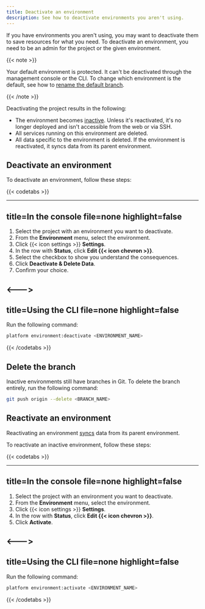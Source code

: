 ```yaml
---
title: Deactivate an environment
description: See how to deactivate environments you aren't using.
---
```


If you have environments you aren't using, you may want to deactivate them to save resources for what you need.
To deactivate an environment, you need to be an admin for the project or the given environment.

{{< note >}}

Your default environment is protected.
It can't be deactivated through the management console or the CLI.
To change which environment is the default, see how to [rename the default branch](../../guides/general/default-branch.md).

{{< /note >}}

Deactivating the project results in the following:

* The environment becomes [inactive](../../other/glossary.md#inactive-environment).
  Unless it's reactivated, it's no longer deployed and isn't accessible from the web or via SSH.
* All services running on this environment are deleted.
* All data specific to the environment is deleted.
  If the environment is reactivated, it syncs data from its parent environment.

## Deactivate an environment

To deactivate an environment, follow these steps:

{{< codetabs >}}

---
title=In the console
file=none
highlight=false
---

<!--This is in HTML to get the icon not to break the list. -->
<ol>
  <li>Select the project with an environment you want to deactivate.</li>
  <li>From the <strong>Environment</strong> menu, select the environment.</li>
  <li>Click {{< icon settings >}} <strong>Settings</strong>.</li>
  <li>In the row with <strong>Status</strong>, click <strong>Edit {{< icon chevron >}}</strong>.</li>
  <li>Select the checkbox to show you understand the consequences.</li>
  <li>Click <strong>Deactivate & Delete Data</strong>.</li>
  <li>Confirm your choice.</li>
</ol>

<--->
---
title=Using the CLI
file=none
highlight=false
---

Run the following command:

```bash
platform environment:deactivate <ENVIRONMENT_NAME>
```

{{< /codetabs >}}

## Delete the branch

Inactive environments still have branches in Git.
To delete the branch entirely, run the following command:

```bash
git push origin --delete <BRANCH_NAME>
```

## Reactivate an environment

Reactivating an environment [syncs](../../other/glossary.md#sync) data from its parent environment.

To reactivate an inactive environment, follow these steps:

{{< codetabs >}}

---
title=In the console
file=none
highlight=false
---

<!--This is in HTML to get the icon not to break the list. -->
<ol>
  <li>Select the project with an environment you want to deactivate.</li>
  <li>From the <strong>Environment</strong> menu, select the environment.</li>
  <li>Click {{< icon settings >}} <strong>Settings</strong>.</li>
  <li>In the row with <strong>Status</strong>, click <strong>Edit {{< icon chevron >}}</strong>.</li>
  <li>Click <strong>Activate</strong>.</li>
</ol>

<--->
---
title=Using the CLI
file=none
highlight=false
---

Run the following command:

```bash
platform environment:activate <ENVIRONMENT_NAME>
```

{{< /codetabs >}}
